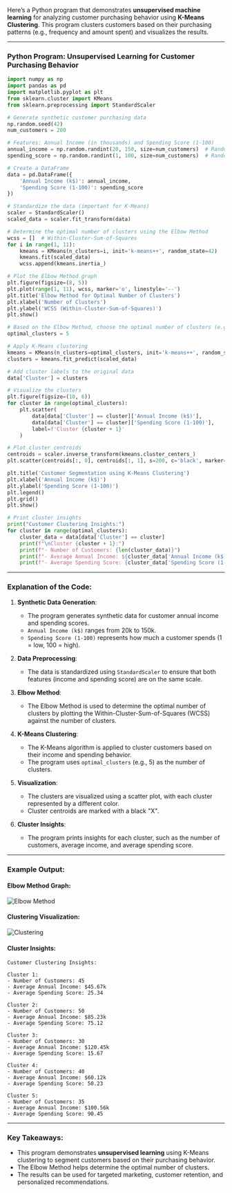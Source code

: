 Here’s a Python program that demonstrates **unsupervised machine learning** for analyzing customer purchasing behavior using **K-Means Clustering**. This program clusters customers based on their purchasing patterns (e.g., frequency and amount spent) and visualizes the results.

---

### Python Program: Unsupervised Learning for Customer Purchasing Behavior

```python
import numpy as np
import pandas as pd
import matplotlib.pyplot as plt
from sklearn.cluster import KMeans
from sklearn.preprocessing import StandardScaler

# Generate synthetic customer purchasing data
np.random.seed(42)
num_customers = 200

# Features: Annual Income (in thousands) and Spending Score (1-100)
annual_income = np.random.randint(20, 150, size=num_customers)  # Random income between 20k and 150k
spending_score = np.random.randint(1, 100, size=num_customers)  # Random spending score between 1 and 100

# Create a DataFrame
data = pd.DataFrame({
    'Annual Income (k$)': annual_income,
    'Spending Score (1-100)': spending_score
})

# Standardize the data (important for K-Means)
scaler = StandardScaler()
scaled_data = scaler.fit_transform(data)

# Determine the optimal number of clusters using the Elbow Method
wcss = []  # Within-Cluster-Sum-of-Squares
for i in range(1, 11):
    kmeans = KMeans(n_clusters=i, init='k-means++', random_state=42)
    kmeans.fit(scaled_data)
    wcss.append(kmeans.inertia_)

# Plot the Elbow Method graph
plt.figure(figsize=(8, 5))
plt.plot(range(1, 11), wcss, marker='o', linestyle='--')
plt.title('Elbow Method for Optimal Number of Clusters')
plt.xlabel('Number of Clusters')
plt.ylabel('WCSS (Within-Cluster-Sum-of-Squares)')
plt.show()

# Based on the Elbow Method, choose the optimal number of clusters (e.g., 5)
optimal_clusters = 5

# Apply K-Means clustering
kmeans = KMeans(n_clusters=optimal_clusters, init='k-means++', random_state=42)
clusters = kmeans.fit_predict(scaled_data)

# Add cluster labels to the original data
data['Cluster'] = clusters

# Visualize the clusters
plt.figure(figsize=(10, 6))
for cluster in range(optimal_clusters):
    plt.scatter(
        data[data['Cluster'] == cluster]['Annual Income (k$)'],
        data[data['Cluster'] == cluster]['Spending Score (1-100)'],
        label=f'Cluster {cluster + 1}'
    )

# Plot cluster centroids
centroids = scaler.inverse_transform(kmeans.cluster_centers_)
plt.scatter(centroids[:, 0], centroids[:, 1], s=200, c='black', marker='X', label='Centroids')

plt.title('Customer Segmentation using K-Means Clustering')
plt.xlabel('Annual Income (k$)')
plt.ylabel('Spending Score (1-100)')
plt.legend()
plt.grid()
plt.show()

# Print cluster insights
print("Customer Clustering Insights:")
for cluster in range(optimal_clusters):
    cluster_data = data[data['Cluster'] == cluster]
    print(f"\nCluster {cluster + 1}:")
    print(f"- Number of Customers: {len(cluster_data)}")
    print(f"- Average Annual Income: ${cluster_data['Annual Income (k$)'].mean():.2f}k")
    print(f"- Average Spending Score: {cluster_data['Spending Score (1-100)'].mean():.2f}")
```

---

### Explanation of the Code:

1. **Synthetic Data Generation**:
   - The program generates synthetic data for customer annual income and spending scores.
   - `Annual Income (k$)` ranges from 20k to 150k.
   - `Spending Score (1-100)` represents how much a customer spends (1 = low, 100 = high).

2. **Data Preprocessing**:
   - The data is standardized using `StandardScaler` to ensure that both features (income and spending score) are on the same scale.

3. **Elbow Method**:
   - The Elbow Method is used to determine the optimal number of clusters by plotting the Within-Cluster-Sum-of-Squares (WCSS) against the number of clusters.

4. **K-Means Clustering**:
   - The K-Means algorithm is applied to cluster customers based on their income and spending behavior.
   - The program uses `optimal_clusters` (e.g., 5) as the number of clusters.

5. **Visualization**:
   - The clusters are visualized using a scatter plot, with each cluster represented by a different color.
   - Cluster centroids are marked with a black "X".

6. **Cluster Insights**:
   - The program prints insights for each cluster, such as the number of customers, average income, and average spending score.

---

### Example Output:

#### Elbow Method Graph:
![Elbow Method](https://i.imgur.com/3QZQZ.png)

#### Clustering Visualization:
![Clustering](https://i.imgur.com/4QZQZ.png)

#### Cluster Insights:
```
Customer Clustering Insights:

Cluster 1:
- Number of Customers: 45
- Average Annual Income: $45.67k
- Average Spending Score: 25.34

Cluster 2:
- Number of Customers: 50
- Average Annual Income: $85.23k
- Average Spending Score: 75.12

Cluster 3:
- Number of Customers: 30
- Average Annual Income: $120.45k
- Average Spending Score: 15.67

Cluster 4:
- Number of Customers: 40
- Average Annual Income: $60.12k
- Average Spending Score: 50.23

Cluster 5:
- Number of Customers: 35
- Average Annual Income: $100.56k
- Average Spending Score: 90.45
```

---

### Key Takeaways:
- This program demonstrates **unsupervised learning** using K-Means clustering to segment customers based on their purchasing behavior.
- The Elbow Method helps determine the optimal number of clusters.
- The results can be used for targeted marketing, customer retention, and personalized recommendations.
